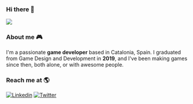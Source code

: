 ### Hi there 👋

![](https://github-readme-stats-ten-wine.vercel.app/api?username=guillemsc&count_private=true&theme=tokyonight&show_icons=true)

### About me :video_game:

I'm a passionate **game developer** based in Catalonia, Spain. I graduated from Game Design and Development in **2019**, and I've been making games since then, both alone, or with awesome people.  

### Reach me at :earth_americas:

[![Linkedin](https://img.shields.io/badge/-Linkedin-blue?style=flat-square&logo=Linkedin&logoColor=white&link=https://www.linkedin.com/in/guillemsc/)](https://www.linkedin.com/in/guillemsc/)
[![Twitter](https://img.shields.io/badge/-Twitter-1ca0f1?style=flat-square&labelColor=1ca0f1&logo=twitter&logoColor=white&link=https://twitter.com/6uillem/)](https://twitter.com/6uillem/)
